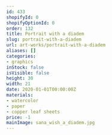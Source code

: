 ```yaml
---
id: 433
shopifyId: 0
shopifyOptionId: 0
order: 132
title: Portrait with a diadem
slug: portrait-with-a-diadem
url: art-works/portrait-with-a-diadem
aliases: []
categories:
- graphics
inStock: false
isVisible: false
height: 30
width: 21
date: 2020-01-01T00:00:00Z
materials:
- watercolor
- paper
- copper leaf sheets
price: -1
mainImage: sana_wish_a_diadem.jpg
---
```

